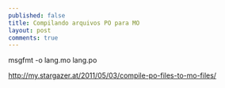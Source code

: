 ```yaml
---
published: false
title: Compilando arquivos PO para MO
layout: post
comments: true
---
```

msgfmt -o lang.mo lang.po

http://my.stargazer.at/2011/05/03/compile-po-files-to-mo-files/
